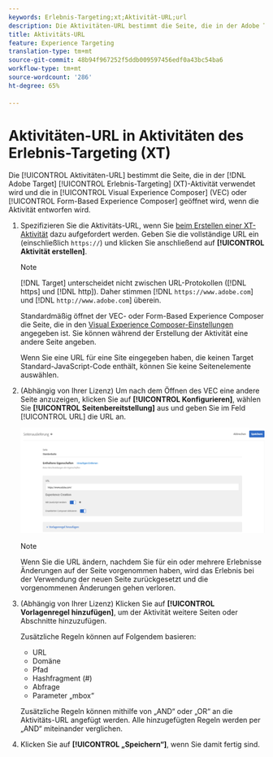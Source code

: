 ```yaml
---
keywords: Erlebnis-Targeting;xt;Aktivität-URL;url
description: Die Aktivitäten-URL bestimmt die Seite, die in der Adobe Target Experience Targeting-Aktivität verwendet wird und die beim Entwerfen der Aktivität im Visual Experience Composer (VEC) oder im Form-Based Experience Composer geöffnet wird.
title: Aktivitäts-URL
feature: Experience Targeting
translation-type: tm+mt
source-git-commit: 48b94f967252f5ddb009597456edf0a43bc54ba6
workflow-type: tm+mt
source-wordcount: '286'
ht-degree: 65%

---
```



# Aktivitäten-URL in Aktivitäten des Erlebnis-Targeting (XT)

Die [!UICONTROL Aktivitäten-URL] bestimmt die Seite, die in der [!DNL Adobe Target] [!UICONTROL Erlebnis-Targeting] (XT)-Aktivität verwendet wird und die in [!UICONTROL Visual Experience Composer] (VEC) oder [!UICONTROL Form-Based Experience Composer] geöffnet wird, wenn die Aktivität entworfen wird.

1. Spezifizieren Sie die Aktivitäts-URL, wenn Sie [beim Erstellen einer XT-Aktivität](/help/c-activities/t-experience-target/t-xt-create/xt-create.md) dazu aufgefordert werden. Geben Sie die vollständige URL ein (einschließlich `https://`) und klicken Sie anschließend auf **[!UICONTROL Aktivität erstellen]**.

   >[!NOTE]
   >
   >[!DNL Target] unterscheidet nicht zwischen URL-Protokollen ([!DNL https] und [!DNL http]). Daher stimmen [!DNL `https://www.adobe.com`] und [!DNL `http://www.adobe.com`] überein.
   >
   >Standardmäßig öffnet der VEC- oder Form-Based Experience Composer die Seite, die in den [Visual Experience Composer-Einstellungen](/help/administrating-target/visual-experience-composer-set-up.md) angegeben ist. Sie können während der Erstellung der Aktivität eine andere Seite angeben.
   >
   >Wenn Sie eine URL für eine Site eingegeben haben, die keinen Target Standard-JavaScript-Code enthält, können Sie keine Seitenelemente auswählen.

1. (Abhängig von Ihrer Lizenz) Um nach dem Öffnen des VEC eine andere Seite anzuzeigen, klicken Sie auf **[!UICONTROL Konfigurieren]**, wählen Sie **[!UICONTROL Seitenbereitstellung]** aus und geben Sie im Feld [!UICONTROL URL] die URL an.

   ![Dialogfeld „Seitenbereitstellung“](/help/c-activities/t-experience-target/t-xt-create/assets/url-config-new.png)

   >[!NOTE]
   >
   >Wenn Sie die URL ändern, nachdem Sie für ein oder mehrere Erlebnisse Änderungen auf der Seite vorgenommen haben, wird das Erlebnis bei der Verwendung der neuen Seite zurückgesetzt und die vorgenommenen Änderungen gehen verloren.

1. (Abhängig von Ihrer Lizenz) Klicken Sie auf **[!UICONTROL Vorlagenregel hinzufügen]**, um der Aktivität weitere Seiten oder Abschnitte hinzuzufügen.

   Zusätzliche Regeln können auf Folgendem basieren:

   * URL
   * Domäne
   * Pfad
   * Hashfragment (#)
   * Abfrage
   * Parameter „mbox“

   Zusätzliche Regeln können mithilfe von „AND“ oder „OR“ an die Aktivitäts-URL angefügt werden. Alle hinzugefügten Regeln werden per „AND“ miteinander verglichen.

1. Klicken Sie auf **[!UICONTROL „Speichern“]**, wenn Sie damit fertig sind.